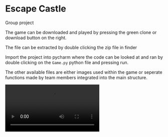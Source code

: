 # Escape Castle
Group project

The game can be downloaded and played by pressing the green clone or download button on the right. 

The file can be extracted by double clicking the zip file in finder 

Import the project into pycharm where the code can be looked at and ran by double clicking on the `Game.py` python file and pressing run.

The other available files are either images used within the game or seperate functions made by team members integrated into the main structure.

![Game Video](https://github.com/lbuholzer/escapecastle/edit/master/doc/EscapeCastle.mov)
